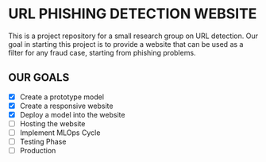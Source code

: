 # URL PHISHING DETECTION WEBSITE
This is a project repository for a small research group on URL detection. Our goal in starting this project is to provide a website that can be used as a filter for any fraud case, starting from phishing problems.

## OUR GOALS
- [x] Create a prototype model
- [x] Create a responsive website
- [x] Deploy a model into the website
- [ ] Hosting the website
- [ ] Implement MLOps Cycle
- [ ] Testing Phase
- [ ] Production
